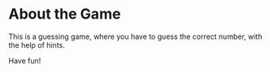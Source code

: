 # About the Game

This is a guessing game, where you have to guess the correct number, with the help of hints.

Have fun!
